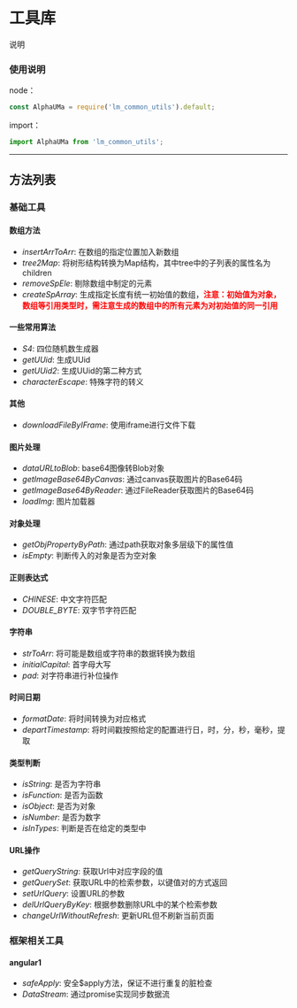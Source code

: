 # 工具库

说明
### 使用说明

node：

```JavaScript
const AlphaUMa = require('lm_common_utils').default;
```

import：

```JavaScript
import AlphaUMa from 'lm_common_utils';
```

---------------------
方法列表
---------------------
### 基础工具

#### 数组方法
- *insertArrToArr*: 在数组的指定位置加入新数组
- *tree2Map*: 将树形结构转换为Map结构，其中tree中的子列表的属性名为children
- *removeSpEle*: 剔除数组中制定的元素
- *createSpArray*: 生成指定长度有统一初始值的数组，<font color=red>**注意：初始值为对象，数组等引用类型时，需注意生成的数组中的所有元素为对初始值的同一引用**</font>

#### 一些常用算法
- *S4*: 四位随机数生成器
- *getUUid*: 生成UUid
- *getUUid2*: 生成UUid的第二种方式
- *characterEscape*: 特殊字符的转义

#### 其他
- *downloadFileByIFrame*: 使用iframe进行文件下载

#### 图片处理
- *dataURLtoBlob*: base64图像转Blob对象
- *getImageBase64ByCanvas*: 通过canvas获取图片的Base64码
- *getImageBase64ByReader*: 通过FileReader获取图片的Base64码
- *loadImg*: 图片加载器

#### 对象处理
- *getObjPropertyByPath*: 通过path获取对象多层级下的属性值
- *isEmpty*: 判断传入的对象是否为空对象

#### 正则表达式
- *CHINESE*: 中文字符匹配
- *DOUBLE_BYTE*: 双字节字符匹配

#### 字符串
- *strToArr*: 将可能是数组或字符串的数据转换为数组
- *initialCapital*: 首字母大写
- *pad*: 对字符串进行补位操作

#### 时间日期
- *formatDate*: 将时间转换为对应格式
- *departTimestamp*: 将时间戳按照给定的配置进行日，时，分，秒，毫秒，提取

#### 类型判断
- *isString*: 是否为字符串
- *isFunction*: 是否为函数
- *isObject*: 是否为对象
- *isNumber*: 是否为数字
- *isInTypes*: 判断是否在给定的类型中

#### URL操作
- *getQueryString*: 获取Url中对应字段的值
- *getQuerySet*: 获取URL中的检索参数，以键值对的方式返回
- *setUrlQuery*: 设置URL的参数
- *delUrlQueryByKey*: 根据参数删除URL中的某个检索参数
- *changeUrlWithoutRefresh*: 更新URL但不刷新当前页面

### 框架相关工具
#### angular1
- *safeApply*: 安全$apply方法，保证不进行重复的脏检查
- *DataStream*: 通过promise实现同步数据流

